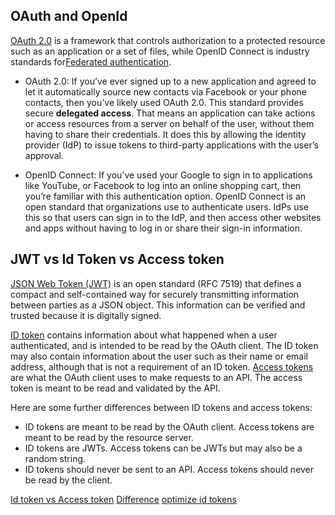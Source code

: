 ## OAuth and OpenId
[OAuth 2.0](https://www.okta.com/identity-101/whats-the-difference-between-oauth-openid-connect-and-saml/) is a framework that controls authorization to a protected resource such as an application or a set of files, while OpenID Connect is industry standards for[Federated authentication](https://www.okta.com/identity-101/what-is-federated-identity/).

* OAuth 2.0: If you’ve ever signed up to a new application and agreed to let it automatically source new contacts via Facebook or your phone contacts, then you’ve likely used OAuth 2.0. This standard provides secure **delegated access**. That means an application can take actions or access resources from a server on behalf of the user, without them having to share their credentials. It does this by allowing the identity provider (IdP) to issue tokens to third-party applications with the user’s approval.

* OpenID Connect: If you’ve used your Google to sign in to applications like YouTube, or Facebook to log into an online shopping cart, then you’re familiar with this authentication option. OpenID Connect is an open standard that organizations use to authenticate users. IdPs use this so that users can sign in to the IdP, and then access other websites and apps without having to log in or share their sign-in information. 

## JWT vs Id Token vs Access token
[JSON Web Token (JWT)](https://jwt.io/introduction) is an open standard (RFC 7519) that defines a compact and self-contained way for securely transmitting information between parties as a JSON object. This information can be verified and trusted because it is digitally signed.

[ID token](https://www.oauth.com/oauth2-servers/openid-connect/id-tokens/) contains information about what happened when a user authenticated, and is intended to be read by the OAuth client. 
The ID token may also contain information about the user such as their name or email address, although that is not a requirement of an ID token.
[Access tokens](https://oauth.net/2/access-tokens/) are what the OAuth client uses to make requests to an API.
The access token is meant to be read and validated by the API. 

Here are some further differences between ID tokens and access tokens:
* ID tokens are meant to be read by the OAuth client. Access tokens are meant to be read by the resource server.
* ID tokens are JWTs. Access tokens can be JWTs but may also be a random string.
* ID tokens should never be sent to an API. Access tokens should never be read by the client.

[Id token vs Access token](https://oauth.net/id-tokens-vs-access-tokens/)
[Difference](https://auth0.com/blog/id-token-access-token-what-is-the-difference/)
[optimize id tokens](https://leastprivilege.com/2016/12/14/optimizing-identity-tokens-for-size/)
